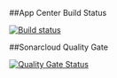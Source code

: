 ##App Center Build Status 

[![Build status](https://build.appcenter.ms/v0.1/apps/2b055295-8241-4599-9ed4-1f4bd2121e3b/branches/master/badge)](https://appcenter.ms)

##Sonarcloud Quality Gate  

[![Quality Gate Status](https://sonarcloud.io/api/project_badges/measure?project=Babazon_hydrationapp&metric=alert_status)](https://sonarcloud.io/dashboard?id=Babazon_hydrationapp)
